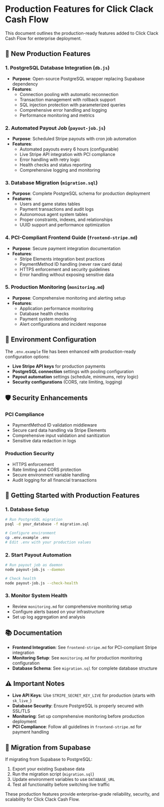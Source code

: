 # Production Features for Click Clack Cash Flow

This document outlines the production-ready features added to Click Clack Cash Flow for enterprise deployment.

## 🚀 New Production Features

### 1. **PostgreSQL Database Integration** (`db.js`)
- **Purpose**: Open-source PostgreSQL wrapper replacing Supabase dependency
- **Features**:
  - Connection pooling with automatic reconnection
  - Transaction management with rollback support
  - SQL injection protection with parameterized queries
  - Comprehensive error handling and logging
  - Performance monitoring and metrics

### 2. **Automated Payout Job** (`payout-job.js`)
- **Purpose**: Scheduled Stripe payouts with cron job automation
- **Features**:
  - Automated payouts every 6 hours (configurable)
  - Live Stripe API integration with PCI compliance
  - Error handling with retry logic
  - Health checks and status reporting
  - Comprehensive logging and monitoring

### 3. **Database Migration** (`migration.sql`)
- **Purpose**: Complete PostgreSQL schema for production deployment
- **Features**:
  - Users and game states tables
  - Payment transactions and audit logs
  - Autonomous agent system tables
  - Proper constraints, indexes, and relationships
  - UUID support and performance optimization

### 4. **PCI-Compliant Frontend Guide** (`frontend-stripe.md`)
- **Purpose**: Secure payment integration documentation
- **Features**:
  - Stripe Elements integration best practices
  - PaymentMethod ID handling (never raw card data)
  - HTTPS enforcement and security guidelines
  - Error handling without exposing sensitive data

### 5. **Production Monitoring** (`monitoring.md`)
- **Purpose**: Comprehensive monitoring and alerting setup
- **Features**:
  - Application performance monitoring
  - Database health checks
  - Payment system monitoring
  - Alert configurations and incident response

## 🔧 Environment Configuration

The `.env.example` file has been enhanced with production-ready configuration options:

- **Live Stripe API keys** for production payments
- **PostgreSQL connection** settings with pooling configuration
- **Payout automation** settings (schedule, minimums, retry logic)
- **Security configurations** (CORS, rate limiting, logging)

## 🛡️ Security Enhancements

### PCI Compliance
- PaymentMethod ID validation middleware
- Secure card data handling via Stripe Elements
- Comprehensive input validation and sanitization
- Sensitive data redaction in logs

### Production Security
- HTTPS enforcement
- Rate limiting and CORS protection
- Secure environment variable handling
- Audit logging for all financial transactions

## 🚦 Getting Started with Production Features

### 1. Database Setup
```bash
# Run PostgreSQL migration
psql -d your_database -f migration.sql

# Configure environment
cp .env.example .env
# Edit .env with your production values
```

### 2. Start Payout Automation
```bash
# Run payout job as daemon
node payout-job.js --daemon

# Check health
node payout-job.js --check-health
```

### 3. Monitor System Health
- Review `monitoring.md` for comprehensive monitoring setup
- Configure alerts based on your infrastructure
- Set up log aggregation and analysis

## 📚 Documentation

- **Frontend Integration**: See `frontend-stripe.md` for PCI-compliant Stripe integration
- **Monitoring Setup**: See `monitoring.md` for production monitoring configuration
- **Database Schema**: See `migration.sql` for complete database structure

## ⚠️ Important Notes

- **Live API Keys**: Use `STRIPE_SECRET_KEY_LIVE` for production (starts with `sk_live_`)
- **Database Security**: Ensure PostgreSQL is properly secured with SSL/TLS
- **Monitoring**: Set up comprehensive monitoring before production deployment
- **PCI Compliance**: Follow all guidelines in `frontend-stripe.md` for payment handling

## 🔄 Migration from Supabase

If migrating from Supabase to PostgreSQL:

1. Export your existing Supabase data
2. Run the migration script (`migration.sql`)
3. Update environment variables to use `DATABASE_URL`
4. Test all functionality before switching live traffic

These production features provide enterprise-grade reliability, security, and scalability for Click Clack Cash Flow.